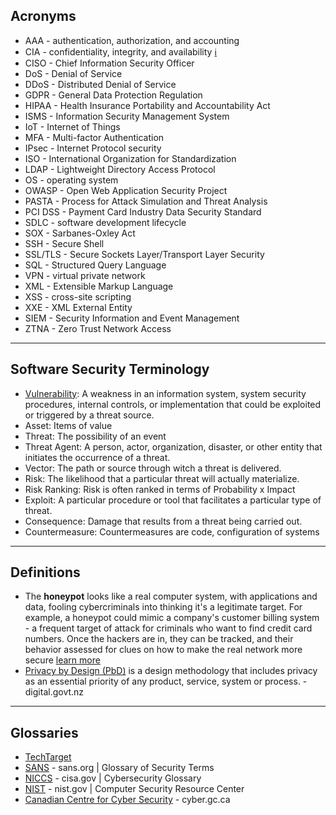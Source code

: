 ## Acronyms
* AAA - authentication, authorization, and accounting
* CIA - confidentiality, integrity, and availability [ℹ](https://whatis.techtarget.com/definition/Confidentiality-integrity-and-availability-CIA)
* CISO - Chief Information Security Officer
* DoS - Denial of Service
* DDoS - Distributed Denial of Service
* GDPR - General Data Protection Regulation
* HIPAA - Health Insurance Portability and Accountability Act
* ISMS - Information Security Management System
* IoT - Internet of Things
* MFA - Multi-factor Authentication
* IPsec - Internet Protocol security
* ISO - International Organization for Standardization
* LDAP - Lightweight Directory Access Protocol
* OS - operating system
* OWASP - Open Web Application Security Project
* PASTA - Process for Attack Simulation and Threat Analysis
* PCI DSS - Payment Card Industry Data Security Standard
* SDLC - software development lifecycle
* SOX - Sarbanes-Oxley Act
* SSH - Secure Shell
* SSL/TLS - Secure Sockets Layer/Transport Layer Security
* SQL - Structured Query Language
* VPN - virtual private network
* XML - Extensible Markup Language
* XSS - cross-site scripting
* XXE - XML External Entity
* SIEM - Security Information and Event Management
* ZTNA - Zero Trust Network Access

-----
## Software Security Terminology
* [Vulnerability](https://csrc.nist.gov/glossary/term/vulnerability): A weakness in an information system, system security procedures, internal controls, or implementation that could be exploited or triggered by a threat source.
* Asset: Items of value
* Threat: The possibility of an event
* Threat Agent: A person, actor, organization, disaster, or other entity that initiates the occurrence of a threat.
* Vector: The path or source through witch a threat is delivered.
* Risk: The likelihood that a particular threat will actually materialize.
* Risk Ranking: Risk is often ranked in terms of Probability x Impact
* Exploit: A particular procedure or tool that facilitates a particular type of threat.
* Consequence: Damage that results from a threat being carried out.
* Countermeasure: Countermeasures are code, configuration of systems


-----
## Definitions
* The **honeypot** looks like a real computer system, with applications and data, fooling cybercriminals into thinking it's a legitimate target. For example, a honeypot could mimic a company's customer billing system - a frequent target of attack for criminals who want to find credit card numbers. Once the hackers are in, they can be tracked, and their behavior assessed for clues on how to make the real network more secure [learn more](https://me-en.kaspersky.com/resource-center/threats/what-is-a-honeypot)
* [Privacy by Design (PbD)](https://www.digital.govt.nz/standards-and-guidance/privacy-security-and-risk/privacy/manage-a-privacy-programme/privacy-by-design-pbd/) is a design methodology that includes privacy as an essential priority of any product, service, system or process. - digital.govt.nz

-----
## Glossaries
* [TechTarget](https://whatis.techtarget.com/glossary/Security-Management)
* [SANS](https://www.sans.org/security-resources/glossary-of-terms/) - sans.org | Glossary of Security Terms
* [NICCS](https://niccs.cisa.gov/about-niccs/cybersecurity-glossary) - cisa.gov | Cybersecurity Glossary
* [NIST](https://csrc.nist.gov/glossary) - nist.gov | Computer Security Resource Center
* [Canadian Centre for Cyber Security](https://cyber.gc.ca/en/glossary) - cyber.gc.ca
